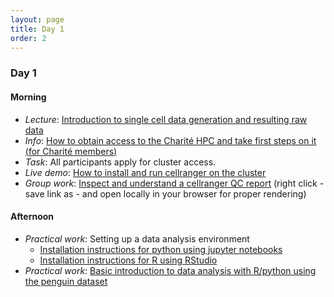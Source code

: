 ```yaml
---
layout: page
title: Day 1
order: 2
---
```


### Day 1

#### Morning
- _Lecture_: [Introduction to single cell data generation and resulting raw data](https://github.com/buchauer-lab/charite-sc-data-course/blob/main/materials/Day1/L_scSequencing_bcl_fastq.pdf)
- _Info_: [How to obtain access to the Charité HPC and take first steps on it (for Charité members)](https://github.com/buchauer-lab/charite-sc-data-course/blob/main/materials/Day1/L_cluster_usage.pdf)
- _Task_: All participants apply for cluster access.
- _Live demo_: [How to install and run cellranger on the cluster](https://buchauer-lab.github.io/charite-sc-data-course/cellranger_install/)
- _Group work_: [Inspect and understand a cellranger QC report](https://github.com/buchauer-lab/charite-sc-data-course/blob/main/materials/Day1/web_summary_PBMC_subset.html) (right click - save link as - and open locally in your browser for proper rendering)

#### Afternoon
- _Practical work_: Setting up a data analysis environment
  - [Installation instructions for python using jupyter notebooks](https://buchauer-lab.github.io/charite-sc-data-course/installpython/)
  - [Installation instructions for R using RStudio](https://buchauer-lab.github.io/charite-sc-data-course/R_Rstudio_install/)
- _Practical work_: [Basic introduction to data analysis with R/python using the penguin dataset](https://buchauer-lab.github.io/charite-sc-data-course/dataanalysisintro/)

